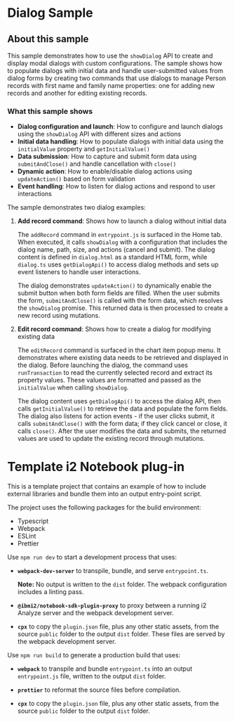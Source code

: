 # Dialog Sample

## About this sample

This sample demonstrates how to use the `showDialog` API to create and display modal dialogs with custom configurations.
The sample shows how to populate dialogs with initial data and handle user-submitted values from dialog forms by creating two commands that use dialogs to manage Person records with first name and family name properties: one for adding new records and another for editing existing records.

### What this sample shows

- **Dialog configuration and launch**: How to configure and launch dialogs using the `showDialog` API with different sizes and actions
- **Initial data handling**: How to populate dialogs with initial data using the `initialValue` property and `getInitialValue()`
- **Data submission**: How to capture and submit form data using `submitAndClose()` and handle cancellation with `close()`
- **Dynamic action**: How to enable/disable dialog actions using `updateAction()` based on form validation
- **Event handling**: How to listen for dialog actions and respond to user interactions

The sample demonstrates two dialog examples:

1. **Add record command**: Shows how to launch a dialog without initial data

   The `addRecord` command in `entrypoint.js` is surfaced in the Home tab. When executed, it calls `showDialog` with a configuration that includes the dialog name, path, size, and actions (cancel and submit). The dialog content is defined in `dialog.html` as a standard HTML form, while `dialog.ts` uses `getDialogApi()` to access dialog methods and sets up event listeners to handle user interactions.

   The dialog demonstrates `updateAction()` to dynamically enable the submit button when both form fields are filled. When the user submits the form, `submitAndClose()` is called with the form data, which resolves the `showDialog` promise. This returned data is then processed to create a new record using mutations.

2. **Edit record command**: Shows how to create a dialog for modifying existing data

   The `editRecord` command is surfaced in the chart item popup menu. It demonstrates where existing data needs to be retrieved and displayed in the dialog. Before launching the dialog, the command uses `runTransaction` to read the currently selected record and extract its property values. These values are formatted and passed as the `initialValue` when calling `showDialog`.

   The dialog content uses `getDialogApi()` to access the dialog API, then calls `getInitialValue()` to retrieve the data and populate the form fields. The dialog also listens for action events - if the user clicks submit, it calls `submitAndClose()` with the form data; if they click cancel or close, it calls `close()`. After the user modifies the data and submits, the returned values are used to update the existing record through mutations.

# Template i2 Notebook plug-in

This is a template project that contains an example of how to include external libraries and bundle them into an output entry-point script.

The project uses the following packages for the build environment:

- Typescript
- Webpack
- ESLint
- Prettier

Use `npm run dev` to start a development process that uses:

- **`webpack-dev-server`** to transpile, bundle, and serve `entrypoint.ts`.

  **Note:** No output is written to the `dist` folder. The webpack configuration includes a linting pass.

- **`@ibmi2/notebook-sdk-plugin-proxy`** to proxy between a running i2 Analyze server and the webpack development server.

- **`cpx`** to copy the `plugin.json` file, plus any other static assets, from the source `public` folder to the output `dist` folder. These files are served by the webpack development server.

Use `npm run build` to generate a production build that uses:

- **`webpack`** to transpile and bundle `entrypoint.ts` into an output `entrypoint.js` file, written to the output `dist` folder.

- **`prettier`** to reformat the source files before compilation.

- **`cpx`** to copy the `plugin.json` file, plus any other static assets, from the source `public` folder to the output `dist` folder.

